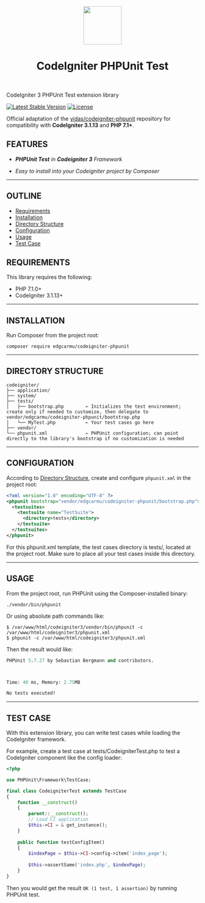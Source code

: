 <div align="center">
    <a href="https://codeigniter.com/" target="_blank">
        <img src="https://codeigniter.com/assets/icons/ci-logo.png" height="100px">
    </a>
    <h1 align="center">CodeIgniter PHPUnit Test</h1>
    <br>
</div>

CodeIgniter 3 PHPUnit Test extension library

[![Latest Stable Version](https://poser.pugx.org/edgcarmu/codeigniter-phpunit/v/stable?format=flat-square)](https://packagist.org/packages/edgcarmu/codeigniter-phpunit)
[![License](https://poser.pugx.org/edgcarmu/codeigniter-phpunit/license?format=flat-square)](https://packagist.org/packages/edgcarmu/codeigniter-phpunit)

Official adaptation of the [yidas/codeigniter-phpunit](https://github.com/yidas/codeigniter-phpunit) repository for compatibility with **CodeIgniter 3.1.13** and **PHP 7.1+**.

FEATURES
--------

- ***PHPUnit Test** in **Codeigniter 3** Framework*

- *Easy to install into your Codeigniter project by Composer*

---

OUTLINE
-------

- [Requirements](#requirements)
- [Installation](#installation)
- [Directory Structure](#directory-structure)
- [Configuration](#configuration)
- [Usage](#usage)
- [Test Case](#test-case)


REQUIREMENTS
------------

This library requires the following:

- PHP 7.1.0+
- CodeIgniter 3.1.13+

---

INSTALLATION
------------

Run Composer from the project root:

    composer require edgcarmu/codeigniter-phpunit

---

DIRECTORY STRUCTURE
-------------------

```
codeigniter/
├── application/
├── system/
├── tests/
│   ├── bootstrap.php        ← Initializes the test environment; create only if needed to customize, then delegate to vendor/edgcarmu/codeigniter-phpunit/bootstrap.php
│   └── MyTest.php           ← Your test cases go here
├── vendor/
└── phpunit.xml              ← PHPUnit configuration; can point directly to the library's bootstrap if no customization is needed
```

---

CONFIGURATION
-------------

According to [Directory Structure](#directory-structure), create and configure `phpunit.xml` in the project root:

```xml
<?xml version="1.0" encoding="UTF-8" ?>
<phpunit bootstrap="vendor/edgcarmu/codeigniter-phpunit/bootstrap.php">
  <testsuites>
    <testsuite name="TestSuite">
      <directory>tests</directory>
    </testsuite>
  </testsuites>
</phpunit>
```

For this phpunit.xml template, the test cases directory is tests/, located at the project root.
Make sure to place all your test cases inside this directory.

---

USAGE
-----

From the project root, run PHPUnit using the Composer-installed binary:

```
./vendor/bin/phpunit
```

Or using absolute path commands like:

```
$ /var/www/html/codeigniter3/vendor/bin/phpunit -c /var/www/html/codeigniter3/phpunit.xml
$ phpunit -c /var/www/html/codeigniter3/phpunit.xml
```

Then the result would like:

```ps
PHPUnit 5.7.27 by Sebastian Bergmann and contributors.



Time: 40 ms, Memory: 2.75MB

No tests executed!
```

---

TEST CASE
---------

With this extension library, you can write test cases while loading the CodeIgniter framework.

For example, create a test case at tests/CodeigniterTest.php to test a CodeIgniter component like the config loader:
```php
<?php

use PHPUnit\Framework\TestCase;

final class CodeigniterTest extends TestCase
{
    function __construct() 
    {
        parent::__construct();
        // Load CI application
        $this->CI = & get_instance();
    }
    
    public function testConfigItem()
    {
        $indexPage = $this->CI->config->item('index_page');
        
        $this->assertSame('index.php', $indexPage);
    }
}
```

Then you would get the result `OK (1 test, 1 assertion)` by running PHPUnit test.
